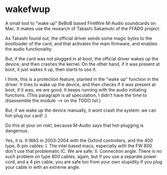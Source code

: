 # wakefwup
A small tool to "wake up" BeBoB based FireWire M-Audio soundcards on Mac. 
It makes use the research of Takashi Sakamoto of the FFADO project.

As Takashi found out, the official driver sends some magic bytes to the bootloader
of the card, and that activates the main firmware, and enables the audio functionality.

But, if the card was not plugged in at boot, the official driver wakes up the device,
and then crashes the kernel. On the other hand, if it was present at boot, it just wakes it up,
then starts to use it.

I think, this is a protection feature, planted in the "wake up" function in the driver:
It tries to wake up the device, and then checks if it was present at boot, if it was, we are good.
It keeps running with the audio initiating functions. 
(This paragraph is all speculation, I didn't have the time to disassemble the module --> on the TODO list.)

But, if we wake up the device manually, it wont crash the system: we can hot-plug our card! :)

Do this at your on risk!, because M-Audio says that hot-plugging is dangerous.

Yes, it is. It WAS in 2003-2004 with the Oxford controllers, and the 400 type, 6-pin cables.
I. 	The intel based macs, especially with the FW 800 don't use that problematic IC. We are safe.
II.	Connection angle. There is no such problem on type 800 cables, again, but if you use a separate
	power cord, and a 4 pin cable, you are safe too from your own stupidity if you plug your cable in
	with an extreme angle.
